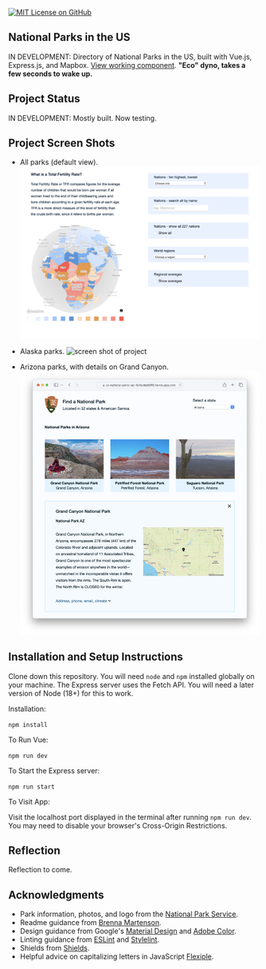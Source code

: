 [![MIT License on GitHub](https://img.shields.io/github/license/seankelliher/us-national-parks-api?style=flat-square)](/LICENSE.txt)
## National Parks in the US

IN DEVELOPMENT: Directory of National Parks in the US, built with Vue.js, Express.js, and Mapbox. [View working component](https://us-national-parks-api-8cfadda86ff0.herokuapp.com). **"Eco" dyno, takes a few seconds to wake up.** 

## Project Status

IN DEVELOPMENT: Mostly built. Now testing.

## Project Screen Shots

* All parks (default view).
![screen shot of project](/screenshots/us-national-parks-api-screenshot1.png?s=600)

* Alaska parks.
![screen shot of project](/screenshots/us-national-parks-api-screenshot2.png?s=600)

* Arizona parks, with details on Grand Canyon.
![screen shot of project](/screenshots/us-national-parks-api-screenshot3.png?s=600)

## Installation and Setup Instructions

Clone down this repository. You will need `node` and `npm` installed globally on your machine. The Express server uses the Fetch API. You will need a later version of Node (18+) for this to work.

Installation:

`npm install`  

To Run Vue:

`npm run dev`   

To Start the Express server:

`npm run start`  

To Visit App:

Visit the localhost port displayed in the terminal after running `npm run dev`. You may need to disable your browser's Cross-Origin Restrictions.

## Reflection

Reflection to come.

## Acknowledgments

* Park information, photos, and logo from the [National Park Service](https://www.nps.gov/index.htm).
* Readme guidance from [Brenna Martenson](https://gist.github.com/martensonbj/6bf2ec2ed55f5be723415ea73c4557c4).
* Design guidance from Google's [Material Design](https://material.io/design) and [Adobe Color](https://color.adobe.com/trends).
* Linting guidance from [ESLint](https://eslint.org) and [Stylelint](https://stylelint.io).
* Shields from [Shields](https://shields.io).
* Helpful advice on capitalizing letters in JavaScript [Flexiple](https://flexiple.com/javascript/javascript-capitalize-first-letter).
